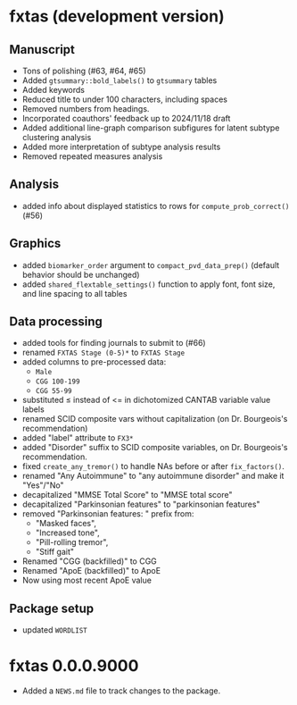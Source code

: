 # fxtas (development version)

## Manuscript

* Tons of polishing (#63, #64, #65)
* Added `gtsummary::bold_labels()` to `gtsummary` tables
* Added keywords
* Reduced title to under 100 characters, including spaces
* Removed numbers from headings.
* Incorporated coauthors' feedback up to 2024/11/18 draft
* Added additional line-graph comparison subfigures
for latent subtype clustering analysis
* Added more interpretation of subtype analysis results
* Removed repeated measures analysis


## Analysis

* added info about displayed statistics to rows for `compute_prob_correct()` (#56)

## Graphics

* added `biomarker_order` argument to `compact_pvd_data_prep()` 
(default behavior should be unchanged)
* added `shared_flextable_settings()` function to apply font, font size, and line spacing to all tables

## Data processing

* added tools for finding journals to submit to (#66)
* renamed `FXTAS Stage (0-5)*` to `FXTAS Stage`
* added columns to pre-processed data:
   - `Male`
   - `CGG 100-199`
   - `CGG 55-99`
* substituted ≤ instead of <= in dichotomized CANTAB variable value labels
* renamed SCID composite vars without capitalization (on Dr. Bourgeois's recommendation)
* added "label" attribute to `FX3*`
* added "Disorder" suffix to SCID composite variables, 
on Dr. Bourgeois's recommendation.
* fixed `create_any_tremor()` to handle NAs before or after `fix_factors()`.
* renamed "Any Autoimmune" to "any autoimmune disorder" and make it "Yes"/"No"
* decapitalized "MMSE Total Score" to "MMSE total score"
* decapitalized "Parkinsonian features" to "parkinsonian features"
* removed "Parkinsonian features: " prefix from:
  - "Masked faces",
  - "Increased tone",
  - "Pill-rolling tremor",
  - "Stiff gait"
* Renamed "CGG (backfilled)" to CGG
* Renamed "ApoE (backfilled)" to ApoE
* Now using most recent ApoE value

## Package setup

* updated `WORDLIST`

# fxtas 0.0.0.9000

* Added a `NEWS.md` file to track changes to the package.
